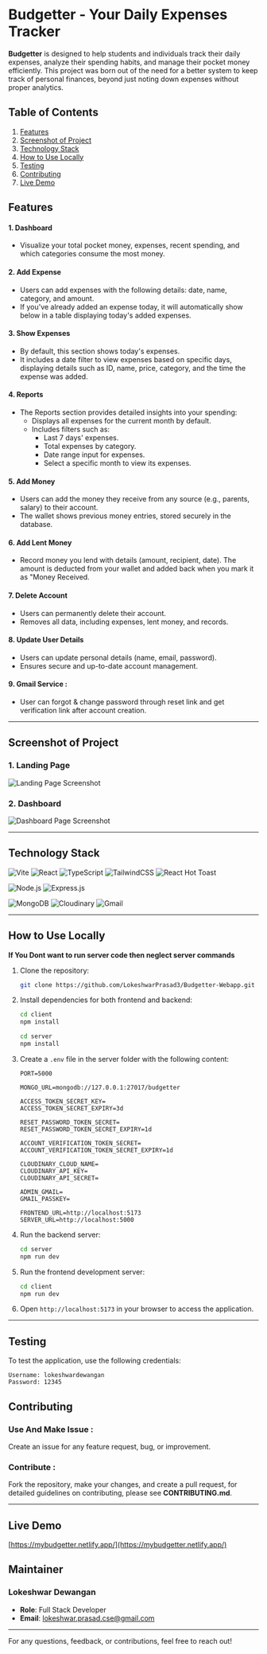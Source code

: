 # Budgetter - Your Daily Expenses Tracker

**Budgetter** is designed to help students and individuals track their daily expenses, analyze their spending habits, and manage their pocket money efficiently. This project was born out of the need for a better system to keep track of personal finances, beyond just noting down expenses without proper analytics.

## Table of Contents

1. [Features](#features)
2. [Screenshot of Project](#screenshot-of-project)
3. [Technology Stack](#technology-stack)
4. [How to Use Locally](#how-to-use-locally)
5. [Testing](#testing)
6. [Contributing](#contributing)
7. [Live Demo](#live-demo)

## Features

#### 1. Dashboard
- Visualize your total pocket money, expenses, recent spending, and which categories consume the most money.

#### 2. Add Expense
- Users can add expenses with the following details: date, name, category, and amount.
- If you've already added an expense today, it will automatically show below in a table displaying today's added expenses.

#### 3. Show Expenses
- By default, this section shows today's expenses.
- It includes a date filter to view expenses based on specific days, displaying details such as ID, name, price, category, and the time the expense was added.

#### 4. Reports
- The Reports section provides detailed insights into your spending:
  - Displays all expenses for the current month by default.
  - Includes filters such as:
    - Last 7 days' expenses.
    - Total expenses by category.
    - Date range input for expenses.
    - Select a specific month to view its expenses.

#### 5. Add Money
- Users can add the money they receive from any source (e.g., parents, salary) to their account.
- The wallet shows previous money entries, stored securely in the database.

#### 6. Add Lent Money
- Record money you lend with details (amount, recipient, date). The amount is deducted from your wallet and added back when you mark it as "Money Received.

#### 7. Delete Account  
- Users can permanently delete their account.  
- Removes all data, including expenses, lent money, and records.  

#### 8. Update User Details  
- Users can update personal details (name, email, password).  
- Ensures secure and up-to-date account management.

#### 9. Gmail Service : 
- User can forgot & change password through reset link and get verification link after account creation.

---


## Screenshot of Project 

### 1. Landing Page

![Landing Page Screenshot](https://i.ibb.co/7kmv6k3/image.png)

### 2. Dashboard
![Dashboard Page Screenshot](https://i.ibb.co/TBWzJkmd/Screenshot-8.png)

---

## Technology Stack

![Vite](https://img.shields.io/badge/vite-%23646CFF.svg?style=for-the-badge&logo=vite&logoColor=white)
![React](https://img.shields.io/badge/react-%2320232a.svg?style=for-the-badge&logo=react&logoColor=%2361DAFB)
![TypeScript](https://img.shields.io/badge/typescript-%23007ACC.svg?style=for-the-badge&logo=typescript&logoColor=white)
![TailwindCSS](https://img.shields.io/badge/tailwindcss-%2338B2AC.svg?style=for-the-badge&logo=tailwind-css&logoColor=white)
![React Hot Toast](https://img.shields.io/badge/react--hot--toast-%23FF0000.svg?style=for-the-badge&logo=react&logoColor=white)

![Node.js](https://img.shields.io/badge/node.js-%2343853D.svg?style=for-the-badge&logo=node.js&logoColor=white)
![Express.js](https://img.shields.io/badge/express.js-%23404d59.svg?style=for-the-badge&logo=express&logoColor=%2361DAFB)

![MongoDB](https://img.shields.io/badge/mongodb-%234ea94b.svg?style=for-the-badge&logo=mongodb&logoColor=white)
![Cloudinary](https://img.shields.io/badge/cloudinary-%233776E6.svg?style=for-the-badge&logo=cloudinary&logoColor=white)
![Gmail](https://img.shields.io/badge/Gmail-D14836?style=for-the-badge&logo=gmail&logoColor=white)


---

## How to Use Locally
**If You Dont want to run server code then neglect server commands**

1. Clone the repository:
    ```bash
    git clone https://github.com/LokeshwarPrasad3/Budgetter-Webapp.git
    ```

2. Install dependencies for both frontend and backend:
    ```bash
    cd client
    npm install

    cd server
    npm install
    ```

3. Create a `.env` file in the server folder with the following content:
    ```
    PORT=5000

    MONGO_URL=mongodb://127.0.0.1:27017/budgetter

    ACCESS_TOKEN_SECRET_KEY=
    ACCESS_TOKEN_SECRET_EXPIRY=3d

    RESET_PASSWORD_TOKEN_SECRET=
    RESET_PASSWORD_TOKEN_SECRET_EXPIRY=1d

    ACCOUNT_VERIFICATION_TOKEN_SECRET=
    ACCOUNT_VERIFICATION_TOKEN_SECRET_EXPIRY=1d

    CLOUDINARY_CLOUD_NAME=
    CLOUDINARY_API_KEY=
    CLOUDINARY_API_SECRET=

    ADMIN_GMAIL=
    GMAIL_PASSKEY=

    FRONTEND_URL=http://localhost:5173
    SERVER_URL=http://localhost:5000
    ```

4. Run the backend server:
    ```bash
    cd server
    npm run dev
    ```

5. Run the frontend development server:
    ```bash
    cd client
    npm run dev
    ```

6. Open `http://localhost:5173` in your browser to access the application.

---

## Testing

To test the application, use the following credentials:

```plaintext
Username: lokeshwardewangan
Password: 12345
```

## Contributing 

### Use And Make Issue :

Create an issue for any feature request, bug, or improvement.

### Contribute :

Fork the repository, make your changes, and create a pull request, for detailed guidelines on contributing, please see **CONTRIBUTING.md**.

---

## Live Demo 

[https://mybudgetter.netlify.app/](https://mybudgetter.netlify.app/)


## Maintainer

### Lokeshwar Dewangan
- **Role**: Full Stack Developer
- **Email**: [lokeshwar.prasad.cse@gmail.com](mailto:lokeshwar.prasad.cse@gmail.com)

---

For any questions, feedback, or contributions, feel free to reach out!

